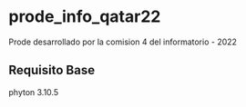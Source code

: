 # prode_info_qatar22
Prode desarrollado por la comision 4 del informatorio - 2022
## Requisito Base
phyton 3.10.5 